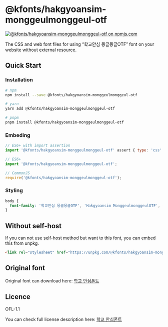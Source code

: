 # @kfonts/hakgyoansim-monggeulmonggeul-otf

[![@kfonts/hakgyoansim-monggeulmonggeul-otf on npmjs.com](https://img.shields.io/npm/v/%40kfonts%2Fhakgyoansim-monggeulmonggeul-otf)](https://www.npmjs.com/package/@kfonts/hakgyoansim-monggeulmonggeul-otf)

The CSS and web font files for using &OpenCurlyDoubleQuote;학교안심 몽글몽글OTF&CloseCurlyDoubleQuote; font on your website without external resource.

## Quick Start

### Installation

```sh
# npm
npm install --save @kfonts/hakgyoansim-monggeulmonggeul-otf

# yarn
yarn add @kfonts/hakgyoansim-monggeulmonggeul-otf

# pnpm
pnpm install @kfonts/hakgyoansim-monggeulmonggeul-otf
```

### Embeding

```js
// ES6+ with import assertion
import '@kfonts/hakgyoansim-monggeulmonggeul-otf' assert { type: 'css' };

// ES6+
import '@kfonts/hakgyoansim-monggeulmonggeul-otf';

// CommonJS
require('@kfonts/hakgyoansim-monggeulmonggeul-otf');
```

### Styling

```css
body {
  font-family: '학교안심 몽글몽글OTF', 'Hakgyoansim MonggeulmonggeulOTF', cursive;
}
```

## Without self-host

If you can not use self-host method but want to this font, you can embed this from unpkg.

```html
<link rel="stylesheet" href="https://unpkg.com/@kfonts/hakgyoansim-monggeulmonggeul-otf/index.css" />
```

## Original font

Original font can download here: [학교 안심폰트](https://copyright.keris.or.kr/wft/fntDwnld)

## Licence

OFL-1.1

You can check full license description here: [학교 안심폰트](https://copyright.keris.or.kr/wft/fntDwnld)
